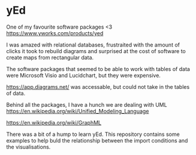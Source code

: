 # yEd
One of my favourite software packages &lt;3  https://www.yworks.com/products/yed


I was amazed with relational databases, frustraited with the amount of clicks it took to rebuild diagrams and surprised at the cost of software to create maps from rectangular data.


The software packages that seemed to be able to work with tables of data were Microsoft Visio and Lucidchart, but they were expensive.

https://app.diagrams.net/ was accessable, but could not take in the tables of data.

Behind all the packages, I have a hunch we are dealing with UML https://en.wikipedia.org/wiki/Unified_Modeling_Language

https://en.wikipedia.org/wiki/GraphML


There was a bit of a hump to learn yEd. This repository contains some examples to help buld the relationship between the import conditions and the visualisations.
